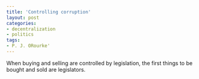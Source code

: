 ```yaml
---
title: 'Controlling corruption'
layout: post
categories:
- decentralization
- politics
tags:
- P. J. ORourke'
---
```


When buying and selling are controlled by legislation, the first things to be bought and sold are legislators.